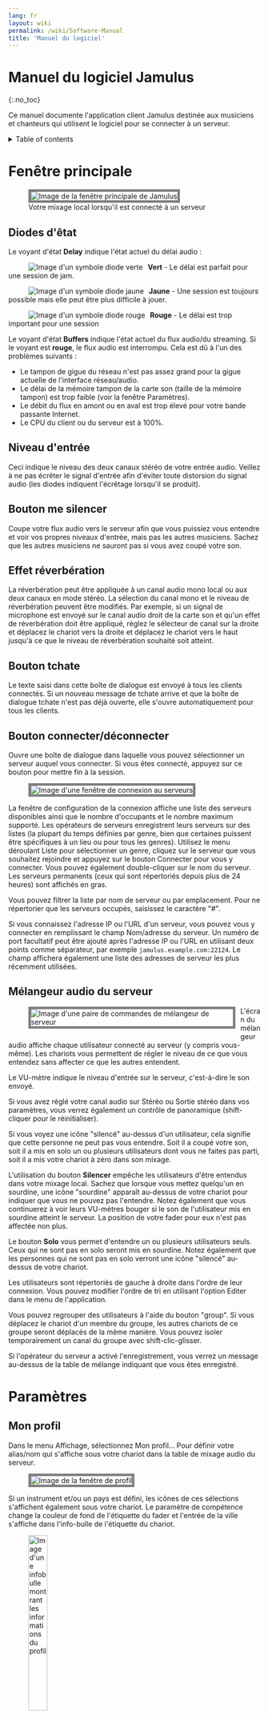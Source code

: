 ```yaml
---
lang: fr
layout: wiki
permalink: /wiki/Software-Manual
title: 'Manuel du logiciel'
---
```

# Manuel du logiciel Jamulus

{:.no_toc}

Ce manuel documente l'application client Jamulus destinée aux musiciens et chanteurs qui utilisent le logiciel pour se connecter à un serveur.

<details markdown="1">

<summary>Table of contents</summary>

* TOC {:toc}

</details>

# Fenêtre principale


<figure>
	<img src="{{site.url}}/assets/img/fr-screenshots/main-screen-medium.png" style="border: 5px solid grey;" loading="lazy" alt="Image de la fenêtre principale de Jamulus">
	<figcaption>Votre mixage local lorsqu'il est connecté à un serveur</figcaption>
</figure>

## Diodes d'êtat

Le voyant d'état **Delay** indique l'état actuel du délai audio :

<figure><img src="{{site.url}}/assets/img/fr-screenshots/led-green.png" style="float:left; margin-right:10px;" loading="lazy" alt="Image d'un symbole diode verte"></figure>

**Vert** - Le délai est parfait pour une session de jam.

<figure><img src="{{site.url}}/assets/img/fr-screenshots/led-yellow.png" style="float:left; margin-right:10px;" loading="lazy" alt="Image d'un symbole diode jaune"></figure>

**Jaune** - Une session est toujours possible mais elle peut être plus difficile à jouer.

<figure><img src="{{site.url}}/assets/img/fr-screenshots/led-red.png" style="float:left; margin-right:10px; clear: both;" loading="lazy" alt="Image d'un symbole diode rouge"></figure>

**Rouge** - Le délai est trop important pour une session

Le voyant d'état **Buffers** indique l'état actuel du flux audio/du streaming. Si le voyant est **rouge**, le flux audio est interrompu. Cela est dû à l'un des problèmes suivants :

- Le tampon de gigue du réseau n'est pas assez grand pour la gigue actuelle de l'interface réseau/audio.
- Le délai de la mémoire tampon de la carte son (taille de la mémoire tampon) est trop faible (voir la fenêtre Paramètres).
- Le débit du flux en amont ou en aval est trop élevé pour votre bande passante Internet.
- Le CPU du client ou du serveur est à 100%.


## Niveau d'entrée

Ceci indique le niveau des deux canaux stéréo de votre entrée audio. Veillez à ne pas écrêter le signal d'entrée afin d'éviter toute distorsion du signal audio (les diodes indiquent l'écrêtage lorsqu'il se produit).

## Bouton me silencer

Coupe votre flux audio vers le serveur afin que vous puissiez vous entendre et voir vos propres niveaux d'entrée, mais pas les autres musiciens. Sachez que les autres musiciens ne sauront pas si vous avez coupé votre son.

## Effet réverbération

La réverbération peut être appliquée à un canal audio mono local ou aux deux canaux en mode stéréo. La sélection du canal mono et le niveau de réverbération peuvent être modifiés. Par exemple, si un signal de microphone est envoyé sur le canal audio droit de la carte son et qu'un effet de réverbération doit être appliqué, réglez le sélecteur de canal sur la droite et déplacez le chariot vers la droite et déplacez le chariot vers le haut jusqu'à ce que le niveau de réverbération souhaité soit atteint.


## Bouton tchate

Le texte saisi dans cette boîte de dialogue est envoyé à tous les clients connectés. Si un nouveau message de tchate arrive et que la boîte de dialogue tchate n'est pas déjà ouverte, elle s'ouvre automatiquement pour tous les clients.

## Bouton connecter/déconnecter

Ouvre une boîte de dialogue dans laquelle vous pouvez sélectionner un serveur auquel vous connecter. Si vous êtes connecté, appuyez sur ce bouton pour mettre fin à la session.

<figure><img src="{{site.url}}/assets/img/fr-screenshots/connection-setup-window.png" style="border: 5px solid grey;" loading="lazy" alt="Image d'une fenêtre de connexion au serveurs"></figure>

La fenêtre de configuration de la connexion affiche une liste des serveurs disponibles ainsi que le nombre d'occupants et le nombre maximum supporté. Les opérateurs de serveurs enregistrent leurs serveurs sur des listes (la plupart du temps définies par genre, bien que certaines puissent être spécifiques à un lieu ou pour tous les genres). Utilisez le menu déroulant Liste pour sélectionner un genre, cliquez sur le serveur que vous souhaitez rejoindre et appuyez sur le bouton Connecter pour vous y connecter. Vous pouvez également double-cliquer sur le nom du serveur. Les serveurs permanents (ceux qui sont répertoriés depuis plus de 24 heures) sont affichés en gras.

Vous pouvez filtrer la liste par nom de serveur ou par emplacement. Pour ne répertorier que les serveurs occupés, saisissez le caractère "#".

Si vous connaissez l'adresse IP ou l'URL d'un serveur, vous pouvez vous y connecter en remplissant le champ Nom/adresse du serveur. Un numéro de port facultatif peut être ajouté après l'adresse IP ou l'URL en utilisant deux points comme séparateur, par exemple `jamulus.example.com:22124`. Le champ affichera également une liste des adresses de serveur les plus récemment utilisées.

## Mélangeur audio du serveur

<figure><img src="{{site.url}}/assets/img/fr-screenshots/mixer-channles.png" style="float:left; margin-right:10px; margin-bottom:20px; border: 5px solid grey;" loading="lazy" alt="Image d'une paire de commandes de mélangeur de serveur"></figure>

L'écran du mélangeur audio affiche chaque utilisateur connecté au serveur (y compris vous-même). Les chariots vous permettent de régler le niveau de ce que vous entendez sans affecter ce que les autres entendent.

Le VU-mètre indique le niveau d'entrée sur le serveur, c'est-à-dire le son envoyé.

Si vous avez réglé votre canal audio sur Stéréo ou Sortie stéréo dans vos paramètres, vous verrez également un contrôle de panoramique (shift-cliquer pour le réinitialiser).

Si vous voyez une icône "silencé" au-dessus d'un utilisateur, cela signifie que cette personne ne peut pas vous entendre. Soit il a coupé votre son, soit il a mis en solo un ou plusieurs utilisateurs dont vous ne faites pas parti, soit il a mis votre chariot à zéro dans son mixage.

L'utilisation du bouton **Silencer** empêche les utilisateurs d'être entendus dans votre mixage local. Sachez que lorsque vous mettez quelqu'un en sourdine, une icône "sourdine" apparaît au-dessus de votre chariot pour indiquer que vous ne pouvez pas l'entendre. Notez également que vous continuerez à voir leurs VU-mètres bouger si le son de l'utilisateur mis en sourdine atteint le serveur. La position de votre fader pour eux n'est pas affectée non plus.

Le bouton **Solo** vous permet d'entendre un ou plusieurs utilisateurs seuls. Ceux qui ne sont pas en solo seront mis en sourdine. Notez également que les personnes qui ne sont pas en solo verront une icône "silencé" au-dessus de votre chariot.

Les utilisateurs sont répertoriés de gauche à droite dans l'ordre de leur connexion. Vous pouvez modifier l'ordre de tri en utilisant l'option Editer dans le menu de l'application.

Vous pouvez regrouper des utilisateurs à l'aide du bouton "group". Si vous déplacez le chariot d'un membre du groupe, les autres chariots de ce groupe seront déplacés de la même manière. Vous pouvez isoler temporairement un canal du groupe avec shift-clic-glisser.

Si l'opérateur du serveur a activé l'enregistrement, vous verrez un message au-dessus de la table de mélange indiquant que vous êtes enregistré.




# Paramètres

## Mon profil

Dans le menu Affichage, sélectionnez Mon profil... Pour définir votre alias/nom qui s'affiche sous votre chariot dans la table de mixage audio du serveur.

<figure><img src="{{site.url}}/assets/img/fr-screenshots/settings-profile.png" style="border: 5px solid grey;" loading="lazy" alt="Image de la fenêtre de profil"></figure>

Si un instrument et/ou un pays est défini, les icônes de ces sélections s'affichent également sous votre chariot. Le paramètre de compétence change la couleur de fond de l'étiquette du fader et l'entrée de la ville s'affiche dans l'info-bulle de l'étiquette du chariot.

<figure><img src="{{site.url}}/assets/img/fr-screenshots/profile-tooltip.png" style="width:30%;" loading="lazy" alt="Image d'une infobulle montrant les informations du profil"></figure>


### Habillage

Ceci applique un habillage à la fenêtre principale, dont certains sont conçus pour accueillir des ensembles plus importants.

### Rangées du mixeur

Ce paramètre définit le nombre de rangées affichées dans le mixeur audio du serveur, pour une utilisation avec de plus grands ensembles.


## Configuration audio/réseau

<figure><img src="{{site.url}}/assets/img/fr-screenshots/settings-network.png" style="border: 5px solid grey;" loading="lazy" alt="Image de la fenêtre réseau"></figure>

### Périphérique

Sous le système d'exploitation Windows, le pilote ASIO (carte son) peut être sélectionné à l'aide de Jamulus. Si le pilote ASIO sélectionné n'est pas valide, un message d'erreur s'affiche et le pilote valide précédent est sélectionné. Sous macOS, le matériel d'entrée et de sortie peut être sélectionné. Sous Linux, Jack est sélectionné automatiquement.

### Mappage des canaux d'entrée/sortie

<figure><img src="{{site.url}}/assets/img/fr-screenshots/channel-mapping.png" style="float:left; margin-right:10px; margin-bottom:20px;" loading="lazy" alt="Image du mappage des canaux d'entrée et de sortie"></figure>

Si le périphérique de la carte son sélectionné offre plus d'un canal d'entrée ou de sortie, les paramètres _Input Channel Mapping et Output Channel Mapping_ sont visibles. Pour chaque canal d'entrée/sortie Jamulus (canal gauche et droit) un canal réel différent de la carte son peut être sélectionné.

### Canaux audio

Permet de sélectionner le nombre de canaux audio à utiliser pour la communication entre le client et le serveur. Trois modes sont disponibles :

Les modes **Mono** et **Stereo** utilisent respectivement un et deux canaux audio.

**Mono-in/Stereo-out** : Le signal audio envoyé au serveur est mono mais le signal de retour est stéréo. Ceci est utile si la carte son capture un instrument sur un canal d'entrée et un microphone sur l'autre. Dans ce cas les deux signaux d'entrée peuvent être mixés sur un canal mono, mais le mixage du serveur est entendu en stéréo.

L'activation du mode stéréo augmente le débit de données de votre flux. Assurez-vous que votre taux de téléchargement ne dépasse pas la vitesse de téléchargement disponible de votre connexion Internet.

En mode de streaming stéréo, aucune sélection de canal audio pour l'effet de réverbération n'est disponible dans la fenêtre principale car l'effet est appliqué en mode stéréo.

### Qualité audio

Plus la qualité audio est élevée, plus le débit de données de votre flux audio est élevé. Assurez-vous que votre taux de téléchargement ne dépasse pas la vitesse de téléchargement disponible de votre connexion Internet.

### Délai de mise en mémoire tampon

Le paramètre de délai de mise en mémoire tampon est un paramètre fondamental du logiciel Jamulus. Ce paramètre a une influence sur de nombreuses propriétés de la connexion. Trois tailles de tampon sont prises en charge :

- **64 échantillons** Le paramètre préféré. Fournit la latence la plus faible mais ne fonctionne pas avec toutes les cartes son.
- **128 échantillons** Devrait fonctionner avec la plupart des cartes son disponibles.
- **256 échantillons** Ne doit être utilisé que sur des ordinateurs très lents, ou avec une connexion Internet lente.

Certains pilotes de carte son ne permettent pas de modifier le délai de mise en mémoire tampon à partir du logiciel Jamulus. Dans ce cas, le réglage du délai de mise en mémoire tampon est désactivé et doit être modifié à l'aide du pilote de la carte son. Sous Windows, appuyez sur le bouton ASIO Setup pour ouvrir le panneau de configuration du pilote.

Sous Linux, utilisez l'outil de configuration JACK pour modifier la taille du tampon.

Le délai réel de la mémoire tampon a une influence sur l'état de la connexion, le taux de chargement actuel et le délai global. Plus la taille de la mémoire tampon est faible, plus la probabilité d'un voyant rouge dans l'indicateur d'état (abandons) est élevée et plus le débit de chargement est élevé et plus le délai global est faible.

Le réglage de la mémoire tampon est donc un compromis entre la qualité audio et le délai global.



### Tampon de gigue

Le tampon de gigue compense les glissements de temps du réseau et de la carte son. La taille de la mémoire tampon. La taille de la mémoire tampon influe donc sur la qualité du flux audio (nombre d'interruptions) et sur le délai global (plus la mémoire tampon est longue, plus le délai est élevé).

Vous pouvez définir manuellement la taille du tampon de gigue pour votre client local et le serveur distant. Pour le tampon de gigue local, les interruptions du flux audio sont indiquées par le voyant situé sous les curseurs de taille de la mémoire tampon de gigue. Si le voyant passe au rouge, cela signifie qu'il y a eu dépassement de la mémoire tampon et que le flux audio est interrompu.

Le réglage de la mémoire tampon de gigue est donc un compromis entre la qualité audio et le délai global.

Si le paramètre Auto est activé, les mémoires tampon de gigue de votre client local et du serveur distant sont définis automatiquement en fonction des mesures de la gigue temporelle du réseau et de la carte son. Si le contrôle Auto est activé, les faders de taille de la mémoire tampon de gigue sont désactivés (ils ne peuvent pas être déplacés avec la souris).

### Activer les petits tampons réseau

Permet la prise en charge de très petits paquets audio réseau. Ceux-ci ne sont utilisés que si le délai de la mémoire tampon de la carte son est inférieur à 128 échantillons. Plus les tampons réseau sont petits, plus la latence audio est faible. Mais dans le même temps, la charge du réseau augmente et la probabilité de pertes audio augmente également.

### Mesures

Le temps de ping est le temps nécessaire au flux audio pour aller du client au serveur et inversement. Ce délai est introduit par le réseau et devrait idéalement être d'environ 20-30 ms. Lorsque ce délai est supérieur à environ 50 ms, il commence à devenir plus perceptible et vous aurez peut-être plus de mal à suivre le rythme, même si cela reste possible une fois que vous vous y serez habitué. Des facteurs tels que le tempo, l'instrument joué ou l'isolation de votre casque auront un impact sur le retard que vous pouvez supporter. Les causes les plus probables d'un retard élevé sont que la distance qui vous sépare du serveur est trop grande ou que votre connexion internet n'est pas suffisante.

Le délai global est calculé à partir du temps de ping actuel et du délai introduit par les paramètres actuels de la mémoire tampon.

Le débit audio en amont dépend de la taille actuelle des paquets audio et du paramètre de compression. Assurez-vous que le débit amont n'est pas supérieur à votre vitesse de téléchargement Internet disponible (vérifiez-le avec un service tel que [librespeed.org](https://librespeed.org/)).

## Configuration avancée

<figure><img src="{{site.url}}/assets/img/fr-screenshots/settings-advanced.png" style="border: 5px solid grey;" loading="lazy" alt="Image de la fenêtre paramètres avancés"></figure>

### Adresse du serveur de répertoire personnalisé

Laissez ce champ vide, sauf si vous devez entrer l'adresse d'un serveur annuaire autre que celui par défaut.

### Niveau des nouveaux clients

Ce paramètre définit le niveau du chariot d'un client nouvellement connecté en pourcentage. Si un nouvel utilisateur se connecte au serveur actuel, il obtiendra le niveau de chariot initial spécifié si aucun autre niveau de chariot d'une précédente connexion de cet utilisateur n'était déjà enregistré. Vous pouvez définir tous les utilisateurs d'un serveur occupé à ce niveau en utilisant Editer > "Régler tous les chariots sur le niveau d'un nouveau client".

### Amplification de l'entrée

Augmente le gain de votre appareil. Utilisez cette fonction si votre appareil délivre un gain trop faible pour Jamulus.

### Protection contre le larsen

Tente de détecter les boucles de rétroaction audio. Une fois détectée, cette fonction active le bouton "Me silencer" et affiche un message d'explication pour vous permettre de résoudre le problème.


### Balance d'entrée

Contrôle les niveaux relatifs des canaux audio locaux gauche et droit. Pour un signal mono il agit comme un panoramique entre les deux canaux. Par exemple, si un microphone est connecté au canal d'entrée droit et qu'un instrument est connecté au canal d'entrée gauche, la balance d'entrée agit comme un panoramique entre les deux canaux. Un instrument est connecté au canal d'entrée gauche et est beaucoup plus fort que le microphone, déplacez le fader audio pour augmenter le volume relatif du microphone.


